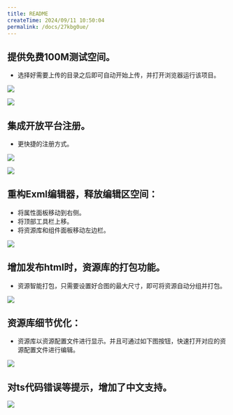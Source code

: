 ```yaml
---
title: README
createTime: 2024/09/11 10:50:04
permalink: /docs/27kbg0ue/
---
```


## 提供免费100M测试空间。
- 选择好需要上传的目录之后即可自动开始上传，并打开浏览器运行该项目。

![](57974a2a92d7b.png)

![](57974a2aa5ebc.png)

## 集成开放平台注册。
- 更快捷的注册方式。

![](57974a2ab1111.png)

![](57974a2ac0f64.png)


## 重构Exml编辑器，释放编辑区空间：
- 将属性面板移动到右侧。
- 将顶部工具栏上移。
- 将资源库和组件面板移动左边栏。

![](57974a2a5fa07.png)

## 增加发布html时，资源库的打包功能。
- 资源智能打包，只需要设置好合图的最大尺寸，即可将资源自动分组并打包。

![](57974a2a7593f.png)

## 资源库细节优化：
- 资源库以资源配置文件进行显示。并且可通过如下图按钮，快速打开对应的资源配置文件进行编辑。

![](57974a2a7ec13.png)

## 对ts代码错误等提示，增加了中文支持。

![](57974badb6729.png)


